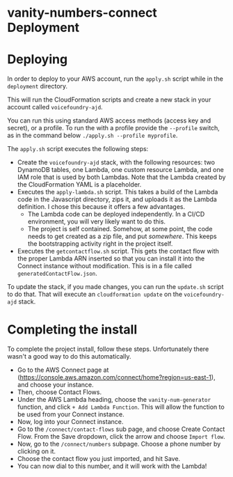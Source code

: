 # vanity-numbers-connect Deployment
# Deploying
In order to deploy to your AWS account, run the `apply.sh` script while in the `deployment` directory.

This will run the CloudFormation scripts and create a new stack in your account called `voicefoundry-ajd`.

You can run this using standard AWS access methods (access key and secret), or a profile.  To run the with a profile provide the `--profile` switch, as in the command below `./apply.sh --profile myprofile`.

The `apply.sh` script executes the following steps:
* Create the `voicefoundry-ajd` stack, with the following resources: two DynamoDB tables, one Lambda, one custom resource Lambda, and one IAM role that is used by both Lambdas.  Note that the Lambda created by the CloudFormation YAML is a placeholder.
* Executes the `apply-lambda.sh` script.  This takes a build of the Lambda code in the Javascript directory, zips it, and uploads it as the Lambda definition.  I chose this because it offers a few advantages.
  * The Lambda code can be deployed independently.  In a CI/CD environment, you will very likely want to do this.
  * The project is self contained.  Somehow, at some point, the code needs to get created as a zip file, and put *somewhere*.  This keeps the bootstrapping activity right in the project itself.
* Executes the `getcontactflow.sh` script. This gets the contact flow with the proper Lambda ARN inserted so that you can install it into the Connect instance without modification.   This is in a file called `generatedContactFlow.json`.

To update the stack, if you made changes, you can run the `update.sh` script to do that.  That will execute an `cloudformation update` on the `voicefoundry-ajd` stack.

# Completing the install
To complete the project install, follow these steps. Unfortunately there wasn't a good way to do this automatically.
* Go to the AWS Connect page at (https://console.aws.amazon.com/connect/home?region=us-east-1), and choose your instance.
* Then, choose Contact Flows.
* Under the AWS Lambda heading, choose the `vanity-num-generator` function, and click `+ Add Lambda Function`.  This will allow the function to be used from your Connect instance.
* Now, log into your Connect instance.
* Go to the `/connect/contact-flows` sub page, and choose Create Contact Flow. From the Save dropdown, click the arrow and choose `Import flow`.
* Now, go to the `/connect/numbers` subpage.  Choose a phone number by clicking on it.
* Choose the contact flow you just imported, and hit Save.
* You can now dial to this number, and it will work with the Lambda!